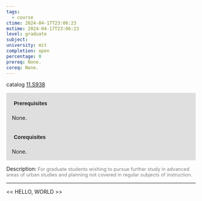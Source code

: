 ```yaml
---
tags:
  - course
ctime: 2024-04-17T23:06:23
mstime: 2024-04-17T23:06:23
level: graduate
subject: 
university: mit
completion: open
percentage: 0
prereq: None.
coreq: None.
---
```


catalog [11.S938](http://student.mit.edu/catalog/m11c.html#11.S938)

<span style="display: block; padding: 15px; background-color: rgb(100, 100, 100, 0.2);"><font id="m_prereq641_0" style="display: block; font-family: Arial, sans-serif; font-weight: bold; padding: 5px">Prerequisites</font><br><span id="prereq641_0">None.</span></span>
<span style="display: block; padding: 15px; background-color: rgb(100, 100, 100, 0.2);"><font id="m_coreq641_0" style="display: block; font-family: Arial, sans-serif; font-weight: bold; padding: 5px">Corequisites</font><br><span id="coreq641_0">None.</span></span>

<font style="">Description:</font>
<font style="color: grey; font-size: 0.8rem;">For graduate students wishing to pursue further study in advanced areas of urban studies and planning not covered in regular subjects of instruction.</font>



---

<< HELLO, WORLD >>
